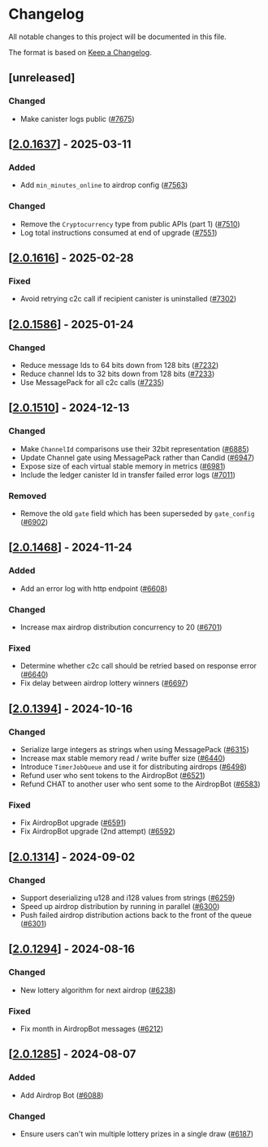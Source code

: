 # Changelog

All notable changes to this project will be documented in this file.

The format is based on [Keep a Changelog](https://keepachangelog.com/en/1.0.0/).

## [unreleased]

### Changed

- Make canister logs public ([#7675](https://github.com/open-chat-labs/open-chat/pull/7675))

## [[2.0.1637](https://github.com/open-chat-labs/open-chat/releases/tag/v2.0.1637-airdrop_bot)] - 2025-03-11

### Added

- Add `min_minutes_online` to airdrop config ([#7563](https://github.com/open-chat-labs/open-chat/pull/7563))

### Changed

- Remove the `Cryptocurrency` type from public APIs (part 1) ([#7510](https://github.com/open-chat-labs/open-chat/pull/7510))
- Log total instructions consumed at end of upgrade ([#7551](https://github.com/open-chat-labs/open-chat/pull/7551))

## [[2.0.1616](https://github.com/open-chat-labs/open-chat/releases/tag/v2.0.1616-airdrop_bot)] - 2025-02-28

### Fixed

- Avoid retrying c2c call if recipient canister is uninstalled ([#7302](https://github.com/open-chat-labs/open-chat/pull/7302))

## [[2.0.1586](https://github.com/open-chat-labs/open-chat/releases/tag/v2.0.1586-airdrop_bot)] - 2025-01-24

### Changed

- Reduce message Ids to 64 bits down from 128 bits ([#7232](https://github.com/open-chat-labs/open-chat/pull/7232))
- Reduce channel Ids to 32 bits down from 128 bits ([#7233](https://github.com/open-chat-labs/open-chat/pull/7233))
- Use MessagePack for all c2c calls ([#7235](https://github.com/open-chat-labs/open-chat/pull/7235))

## [[2.0.1510](https://github.com/open-chat-labs/open-chat/releases/tag/v2.0.1510-airdrop_bot)] - 2024-12-13

### Changed

- Make `ChannelId` comparisons use their 32bit representation ([#6885](https://github.com/open-chat-labs/open-chat/pull/6885))
- Update Channel gate using MessagePack rather than Candid ([#6947](https://github.com/open-chat-labs/open-chat/pull/6947))
- Expose size of each virtual stable memory in metrics ([#6981](https://github.com/open-chat-labs/open-chat/pull/6981))
- Include the ledger canister Id in transfer failed error logs ([#7011](https://github.com/open-chat-labs/open-chat/pull/7011))

### Removed

- Remove the old `gate` field which has been superseded by `gate_config` ([#6902](https://github.com/open-chat-labs/open-chat/pull/6902))

## [[2.0.1468](https://github.com/open-chat-labs/open-chat/releases/tag/v2.0.1468-airdrop_bot)] - 2024-11-24

### Added

- Add an error log with http endpoint ([#6608](https://github.com/open-chat-labs/open-chat/pull/6608))

### Changed

- Increase max airdrop distribution concurrency to 20 ([#6701](https://github.com/open-chat-labs/open-chat/pull/6701))

### Fixed

- Determine whether c2c call should be retried based on response error ([#6640](https://github.com/open-chat-labs/open-chat/pull/6640))
- Fix delay between airdrop lottery winners ([#6697](https://github.com/open-chat-labs/open-chat/pull/6697))

## [[2.0.1394](https://github.com/open-chat-labs/open-chat/releases/tag/v2.0.1394-airdrop_bot)] - 2024-10-16

### Changed

- Serialize large integers as strings when using MessagePack ([#6315](https://github.com/open-chat-labs/open-chat/pull/6315))
- Increase max stable memory read / write buffer size ([#6440](https://github.com/open-chat-labs/open-chat/pull/6440))
- Introduce `TimerJobQueue` and use it for distributing airdrops ([#6498](https://github.com/open-chat-labs/open-chat/pull/6498))
- Refund user who sent tokens to the AirdropBot ([#6521](https://github.com/open-chat-labs/open-chat/pull/6521))
- Refund CHAT to another user who sent some to the AirdropBot ([#6583](https://github.com/open-chat-labs/open-chat/pull/6583))

### Fixed

- Fix AirdropBot upgrade ([#6591](https://github.com/open-chat-labs/open-chat/pull/6591))
- Fix AirdropBot upgrade (2nd attempt) ([#6592](https://github.com/open-chat-labs/open-chat/pull/6592))

## [[2.0.1314](https://github.com/open-chat-labs/open-chat/releases/tag/v2.0.1314-airdrop_bot)] - 2024-09-02

### Changed

- Support deserializing u128 and i128 values from strings ([#6259](https://github.com/open-chat-labs/open-chat/pull/6259))
- Speed up airdrop distribution by running in parallel ([#6300](https://github.com/open-chat-labs/open-chat/pull/6300))
- Push failed airdrop distribution actions back to the front of the queue ([#6301](https://github.com/open-chat-labs/open-chat/pull/6301))

## [[2.0.1294](https://github.com/open-chat-labs/open-chat/releases/tag/v2.0.1294-airdrop_bot)] - 2024-08-16

### Changed

- New lottery algorithm for next airdrop ([#6238](https://github.com/open-chat-labs/open-chat/pull/6238))

### Fixed

- Fix month in AirdropBot messages ([#6212](https://github.com/open-chat-labs/open-chat/pull/6212))

## [[2.0.1285](https://github.com/open-chat-labs/open-chat/releases/tag/v2.0.1285-airdrop_bot)] - 2024-08-07

### Added

- Add Airdrop Bot ([#6088](https://github.com/open-chat-labs/open-chat/pull/6088))

### Changed

- Ensure users can't win multiple lottery prizes in a single draw ([#6187](https://github.com/open-chat-labs/open-chat/pull/6187))
